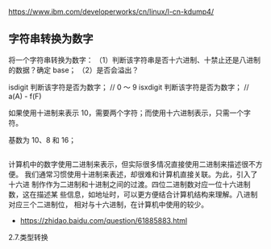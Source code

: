 https://www.ibm.com/developerworks/cn/linux/l-cn-kdump4/

## 字符串转换为数字

将一个字符串转换为数字：
（1）判断该字符串是否十六进制、十禁止还是八进制的数据？确定 base；
（2）是否会溢出？

isdigit 判断该字符是否为数字； // 0 ～ 9
isxdigit 判断该字符是否为数字； // a(A) - f(F)


如果使用十进制来表示 10，需要两个字符；而使用十六进制表示，只需一个字符。

基数为 10、8 和 16；

```c
```

计算机中的数字使用二进制来表示，但实际很多情况直接使用二进制来描述很不方便。
我们通常习惯使用十进制来表述，却很难和计算机直接关联。为此，引入了十六进
制作作为二进制和十进制之间的过渡。四位二进制数对应一位十六进制数，这在描述某
些信息，如地址时，可以更方便结合计算机结构来理解。八进制对应三个二进制位，
相对与十六进制，在计算机中使用的较少。

- https://zhidao.baidu.com/question/61885883.html



2.7.类型转换
